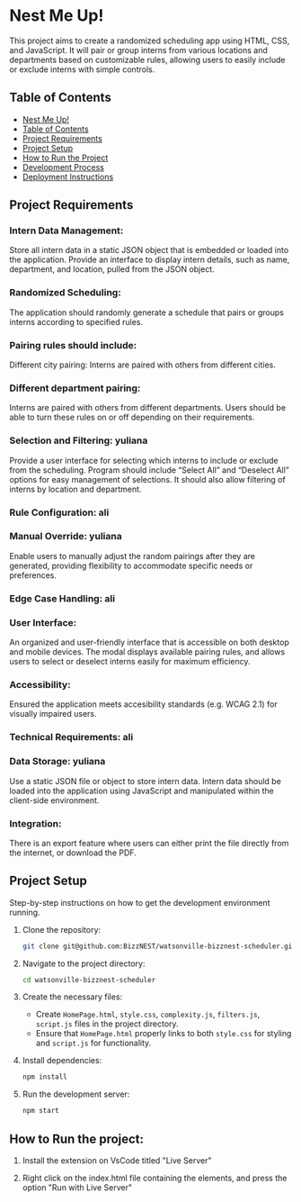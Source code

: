 # Nest Me Up!

This project aims to create a randomized scheduling app using HTML, CSS, and JavaScript. It will pair or group interns from various locations and departments based on customizable rules, allowing users to easily include or exclude interns with simple controls.

## Table of Contents

- [Nest Me Up!](#nestup)
- [Table of Contents](#table-of-contents)
- [Project Requirements](#project-requirements)
- [Project Setup](#project-setup)
- [How to Run the Project](#how-to-run-the-project)
- [Development Process](#development-process)
- [Deployment Instructions](#deployment-instructions)
 
## Project Requirements

### Intern Data Management:
   Store all intern data in a static JSON object that is embedded or loaded into the application.
    Provide an interface to display intern details, such as name, department, and location, pulled from the JSON object.

### Randomized Scheduling:
   
The application should randomly generate a schedule that pairs or groups interns according to specified rules.

### Pairing rules should include:
 
Different city pairing: Interns are paired with others from different cities.

### Different department pairing:

 Interns are paired with others from different departments.
    Users should be able to turn these rules on or off depending on their requirements.

### Selection and Filtering: yuliana
Provide a user interface for selecting which interns to include or exclude from the scheduling. Program should include “Select All” and “Deselect All” options for easy management of selections. It should also allow filtering of interns by location and department.


### Rule Configuration: ali
    

### Manual Override: yuliana
Enable users to manually adjust the random pairings after they are generated, providing flexibility to accommodate specific needs or preferences.

### Edge Case Handling: ali
 

### User Interface:
An organized and user-friendly interface that is accessible on both desktop and mobile devices. The modal displays available pairing rules, and allows users to select or deselect interns easily for maximum efficiency.

### Accessibility:
Ensured the application meets accesibility standards (e.g. WCAG 2.1) for visually impaired users.

### Technical Requirements: ali
   

### Data Storage: yuliana
 Use a static JSON file or object to store intern data. Intern data should be loaded into the application using JavaScript and manipulated within the client-side environment.


### Integration:
There is an export feature where users can either print the file directly from the internet, or download the PDF.

## Project Setup

Step-by-step instructions on how to get the development environment running.

1. Clone the repository:
    ```sh
    git clone git@github.com:BizzNEST/watsonville-bizznest-scheduler.git
    ```

2. Navigate to the project directory:
    ```sh
    cd watsonville-bizznest-scheduler
    ```

3. Create the necessary files:
   - Create `HomePage.html`, `style.css`, `complexity.js`, `filters.js`, `script.js` files in the project directory.
   - Ensure that `HomePage.html` properly links to both `style.css` for styling and `script.js` for functionality.

4. Install dependencies:
    ```sh
    npm install
    ```

5. Run the development server:
    ```sh
    npm start
    ```

## How to Run the project:

1. 
    Install the extension on VsCode titled "Live Server"

2. 
    Right click on the index.html file containing the elements, and press the option "Run with Live Server"
